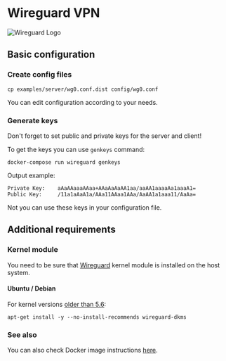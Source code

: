 # Wireguard VPN

![Wireguard Logo](https://www.wireguard.com/img/wireguard.svg)

## Basic configuration

### Create config files

```shell
cp examples/server/wg0.conf.dist config/wg0.conf
```

You can edit configuration according to your needs.

### Generate keys

Don't forget to set public and private keys for the server and client!

To get the keys you can use `genkeys` command:

```shell
docker-compose run wireguard genkeys
```

Output example:

```
Private Key:    aAaAAaaaAAaa+AAaAaAaAA1aa/aaAA1aaaaAa1aaaA1=
Public Key:     /11a1aAaA1a/AAa11AAaa1AAa/AaAA1a1aaa11/AaAa=
```

Not you can use these keys in your configuration file.

## Additional requirements

### Kernel module

You need to be sure that [Wireguard](https://www.wireguard.com/install/) kernel module is installed on the host system.

#### Ubuntu / Debian

For kernel versions [older than 5.6](https://www.phoronix.com/scan.php?page=news_item&px=Linux-5.6-Released):

```shell
apt-get install -y --no-install-recommends wireguard-dkms
```

### See also

You can also check Docker image instructions [here](https://hub.docker.com/r/cmulk/wireguard-docker).
